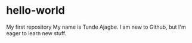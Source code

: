 # hello-world
My first repository
My name is Tunde Ajagbe. I am new to Github, but I'm eager to learn new stuff.
